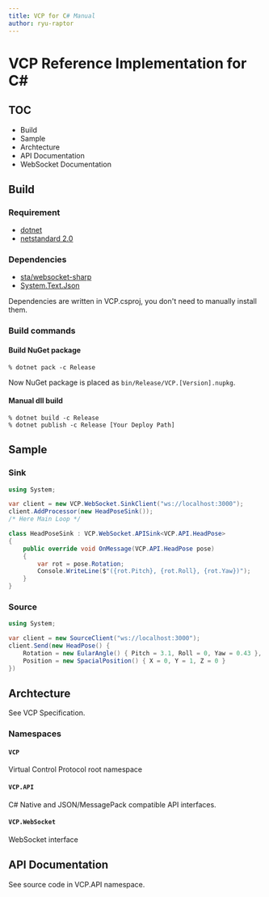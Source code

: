 ```yaml
---
title: VCP for C# Manual
author: ryu-raptor
---
```


# VCP Reference Implementation for C\#

## TOC
- Build
- Sample
- Archtecture
- API Documentation
- WebSocket Documentation

## Build

### Requirement
- [dotnet]()
- [netstandard 2.0](https://docs.microsoft.com/en-us/dotnet/standard/net-standard)

### Dependencies
- [sta/websocket-sharp](https://github.com/sta/websocket-sharp)
- [System.Text.Json](https://www.nuget.org/packages/System.Text.Json)

Dependencies are written in VCP.csproj, you don't need to manually install them.

### Build commands

#### Build NuGet package
```
% dotnet pack -c Release
```
Now NuGet package is placed as `bin/Release/VCP.[Version].nupkg`.

#### Manual dll build
```
% dotnet build -c Release
% dotnet publish -c Release [Your Deploy Path]
```

## Sample

### Sink
``` csharp
using System;

var client = new VCP.WebSocket.SinkClient("ws://localhost:3000");
client.AddProcessor(new HeadPoseSink());
/* Here Main Loop */

class HeadPoseSink : VCP.WebSocket.APISink<VCP.API.HeadPose>
{
    public override void OnMessage(VCP.API.HeadPose pose)
    {
        var rot = pose.Rotation;
        Console.WriteLine($"({rot.Pitch}, {rot.Roll}, {rot.Yaw})");
    }
}
```

### Source
``` csharp
using System;

var client = new SourceClient("ws://localhost:3000");
client.Send(new HeadPose() {
    Rotation = new EularAngle() { Pitch = 3.1, Roll = 0, Yaw = 0.43 },
    Position = new SpacialPosition() { X = 0, Y = 1, Z = 0 }
})
```

## Archtecture
See VCP Specification.

### Namespaces

#### `VCP`
Virtual Control Protocol root namespace

#### `VCP.API`
C# Native and JSON/MessagePack compatible API interfaces.

#### `VCP.WebSocket`
WebSocket interface

## API Documentation

See source code in VCP.API namespace.
